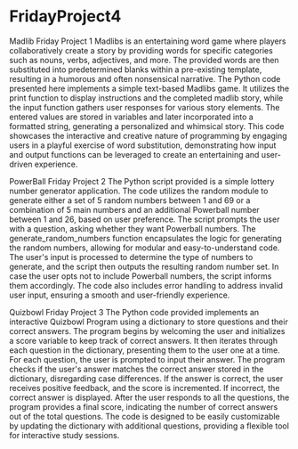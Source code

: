 # FridayProject4
Madlib Friday Project 1
Madlibs is an entertaining word game where players collaboratively create a story by providing words for specific categories such as nouns, verbs, adjectives, and more. The provided words are then substituted into predetermined blanks within a pre-existing template, resulting in a humorous and often nonsensical narrative. The Python code presented here implements a simple text-based Madlibs game. It utilizes the print function to display instructions and the completed madlib story, while the input function gathers user responses for various story elements. The entered values are stored in variables and later incorporated into a formatted string, generating a personalized and whimsical story. This code showcases the interactive and creative nature of programming by engaging users in a playful exercise of word substitution, demonstrating how input and output functions can be leveraged to create an entertaining and user-driven experience.

PowerBall Friday Project 2
The Python script provided is a simple lottery number generator application. The code utilizes the random module to generate either a set of 5 random numbers between 1 and 69 or a combination of 5 main numbers and an additional Powerball number between 1 and 26, based on user preference. The script prompts the user with a question, asking whether they want Powerball numbers. The generate_random_numbers function encapsulates the logic for generating the random numbers, allowing for modular and easy-to-understand code. The user's input is processed to determine the type of numbers to generate, and the script then outputs the resulting random number set. In case the user opts not to include Powerball numbers, the script informs them accordingly. The code also includes error handling to address invalid user input, ensuring a smooth and user-friendly experience.

Quizbowl Friday Project 3
The Python code provided implements an interactive Quizbowl Program using a dictionary to store questions and their correct answers. The program begins by welcoming the user and initializes a score variable to keep track of correct answers. It then iterates through each question in the dictionary, presenting them to the user one at a time. For each question, the user is prompted to input their answer. The program checks if the user's answer matches the correct answer stored in the dictionary, disregarding case differences. If the answer is correct, the user receives positive feedback, and the score is incremented. If incorrect, the correct answer is displayed. After the user responds to all the questions, the program provides a final score, indicating the number of correct answers out of the total questions. The code is designed to be easily customizable by updating the dictionary with additional questions, providing a flexible tool for interactive study sessions.